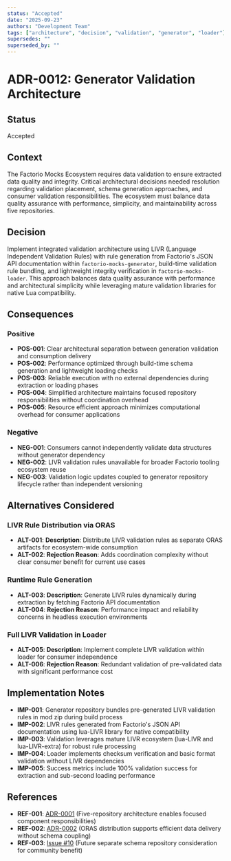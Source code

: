 ```yaml
---
status: "Accepted"
date: "2025-09-23"
authors: "Development Team"
tags: ["architecture", "decision", "validation", "generator", "loader"]
supersedes: ""
superseded_by: ""
---
```


# ADR-0012: Generator Validation Architecture

## Status

Accepted

## Context

The Factorio Mocks Ecosystem requires data validation to ensure extracted data quality and integrity. Critical
architectural decisions needed resolution regarding validation placement, schema generation approaches, and consumer
validation responsibilities. The ecosystem must balance data quality assurance with performance, simplicity, and
maintainability across five repositories.

## Decision

Implement integrated validation architecture using LIVR (Language Independent Validation Rules) with rule generation
from Factorio's JSON API documentation within `factorio-mocks-generator`, build-time validation rule bundling, and
lightweight integrity verification in `factorio-mocks-loader`. This approach balances data quality assurance with
performance and architectural simplicity while leveraging mature validation libraries for native Lua compatibility.

## Consequences

### Positive

- **POS-001**: Clear architectural separation between generation validation and consumption delivery
- **POS-002**: Performance optimized through build-time schema generation and lightweight loading checks
- **POS-003**: Reliable execution with no external dependencies during extraction or loading phases
- **POS-004**: Simplified architecture maintains focused repository responsibilities without coordination overhead
- **POS-005**: Resource efficient approach minimizes computational overhead for consumer applications

### Negative

- **NEG-001**: Consumers cannot independently validate data structures without generator dependency
- **NEG-002**: LIVR validation rules unavailable for broader Factorio tooling ecosystem reuse
- **NEG-003**: Validation logic updates coupled to generator repository lifecycle rather than independent versioning

## Alternatives Considered

### LIVR Rule Distribution via ORAS

- **ALT-001**: **Description**: Distribute LIVR validation rules as separate ORAS artifacts for ecosystem-wide consumption
- **ALT-002**: **Rejection Reason**: Adds coordination complexity without clear consumer benefit for current use cases

### Runtime Rule Generation

- **ALT-003**: **Description**: Generate LIVR rules dynamically during extraction by fetching Factorio API documentation
- **ALT-004**: **Rejection Reason**: Performance impact and reliability concerns in headless execution environments

### Full LIVR Validation in Loader

- **ALT-005**: **Description**: Implement complete LIVR validation within loader for consumer independence
- **ALT-006**: **Rejection Reason**: Redundant validation of pre-validated data with significant performance cost

## Implementation Notes

- **IMP-001**: Generator repository bundles pre-generated LIVR validation rules in mod zip during build process
- **IMP-002**: LIVR rules generated from Factorio's JSON API documentation using lua-LIVR library for native compatibility
- **IMP-003**: Validation leverages mature LIVR ecosystem (lua-LIVR and lua-LIVR-extra) for robust rule processing
- **IMP-004**: Loader implements checksum verification and basic format validation without LIVR dependencies
- **IMP-005**: Success metrics include 100% validation success for extraction and sub-second loading performance

## References

- **REF-001**: [ADR-0001](adr-0001-five-repository-architecture.md) (Five-repository architecture enables focused
  component responsibilities)
- **REF-002**: [ADR-0002](adr-0002-oras-artifact-distribution.md) (ORAS distribution supports efficient data delivery
  without schema coupling)
- **REF-003**: [Issue #10](https://github.com/QuingKhaos/factorio-mocks/issues/10) (Future separate schema repository
  consideration for community benefit)
